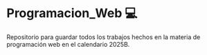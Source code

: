 # Programacion_Web 💻
Repositorio para guardar todos los trabajos hechos en la materia de programación web en el calendario 2025B.

